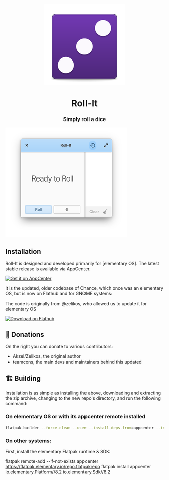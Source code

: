 
<div align="center">
  <img alt="An icon representing a six-sided dice, showing a three" src="data/icons/128.svg" />
  <h1>Roll-It</h1>
  <h3>Simply roll a dice</h3>
</div>

<span align="center"> <img class="center" src="https://github.com/ellie-commons/rollit/blob/main/data/screenshots/screenshot1.png" alt="A screenshot of a window displaying a dice result and a history of past rolls"></span>
</div>

## Installation

Roll-It is designed and developed primarily for [elementary OS]. The latest stable release is available via AppCenter.

[![Get it on AppCenter](https://appcenter.elementary.io/badge.svg?new)](https://appcenter.elementary.io/io.github.ellie_commons.rollit) 


It is the updated, older codebase of Chance, which once was an elementary OS, but is now on Flathub and for GNOME systems:

The code is originally from @zelikos, who allowed us to update it for elementary OS

[<img src="https://flathub.org/assets/badges/flathub-badge-en.svg" width="160" alt="Download on Flathub">](https://flathub.org/apps/dev.zelikos.rollit)

## 💝 Donations

On the right you can donate to various contributors:
 - Akzel/Zelikos, the original author
 - teamcons, the main devs and maintainers behind this updated


## 🏗️ Building

Installation is as simple as installing the above, downloading and extracting the zip archive, changing to the new repo's directory,
and run the following command:

### On elementary OS or with its appcenter remote installed

```bash
flatpak-builder --force-clean --user --install-deps-from=appcenter --install builddir ./io.github.ellie_commons.rollit.yml
```

### On other systems:

First, install the elementary Flatpak runtime & SDK:

flatpak remote-add --if-not-exists appcenter https://flatpak.elementary.io/repo.flatpakrepo
flatpak install appcenter io.elementary.Platform//8.2 io.elementary.Sdk//8.2